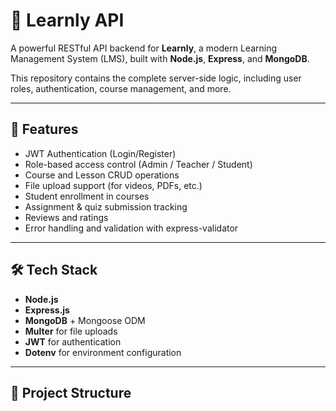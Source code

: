 # 📘 Learnly API

A powerful RESTful API backend for **Learnly**, a modern Learning Management System (LMS), built with **Node.js**, **Express**, and **MongoDB**.

This repository contains the complete server-side logic, including user roles, authentication, course management, and more.

---

## 🚀 Features

- JWT Authentication (Login/Register)
- Role-based access control (Admin / Teacher / Student)
- Course and Lesson CRUD operations
- File upload support (for videos, PDFs, etc.)
- Student enrollment in courses
- Assignment & quiz submission tracking
- Reviews and ratings
- Error handling and validation with express-validator

---

## 🛠 Tech Stack

- **Node.js**
- **Express.js**
- **MongoDB** + Mongoose ODM
- **Multer** for file uploads
- **JWT** for authentication
- **Dotenv** for environment configuration

---

## 📁 Project Structure
